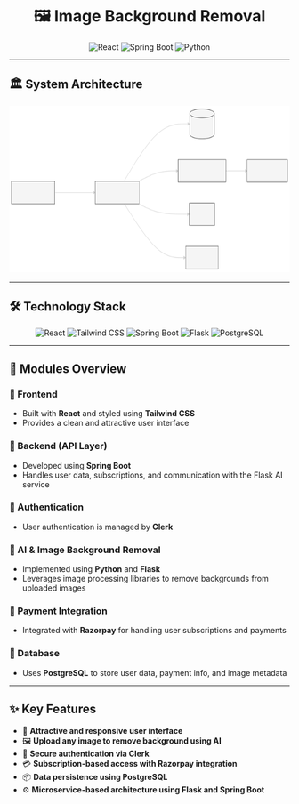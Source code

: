 <div align="center">
  <h1>🖼️ Image Background Removal</h1>

  <!-- Technology badges -->

  <div>
    <img src="https://img.icons8.com/?size=100&id=NfbyHexzVEDk&format=png&color=000000" height="50" width="50" alt="React" />
    <img src="https://img.icons8.com/?size=100&id=90519&format=png&color=000000" height="50" width="50" alt="Spring Boot" />
    <img src="https://img.icons8.com/?size=100&id=13441&format=png&color=000000" height="50" width="50" alt="Python" />
  </div>
</div>

---

## 🏛 System Architecture

<div align="center">
  <img src="assets/project_architecture.svg" height="300" alt="System Architecture"/>
</div>

---

## 🛠 Technology Stack

<div align="center">
  <img src="https://img.icons8.com/?size=100&id=NfbyHexzVEDk&format=png&color=000000" height="50" width="50" alt="React" />
  <img src="https://img.icons8.com/?size=100&id=4PiNHtUJVbLs&format=png&color=000000" height="50" width="50" alt="Tailwind CSS" />
  <img src="https://img.icons8.com/?size=100&id=90519&format=png&color=000000" height="50" width="50" alt="Spring Boot" />
  <img src="https://img.icons8.com/?size=100&id=hCWb1IvpcBZ0&format=png&color=000000" height="50" width="50" alt="Flask" />
  <img src="https://img.icons8.com/?size=100&id=JRnxU7ZWP4mi&format=png&color=000000" height="50" width="50" alt="PostgreSQL" />
</div>

---

## 🧩 Modules Overview

### 🔹 Frontend

* Built with **React** and styled using **Tailwind CSS**
* Provides a clean and attractive user interface

### 🔹 Backend (API Layer)

* Developed using **Spring Boot**
* Handles user data, subscriptions, and communication with the Flask AI service

### 🔹 Authentication

* User authentication is managed by **Clerk**

### 🔹 AI & Image Background Removal

* Implemented using **Python** and **Flask**
* Leverages image processing libraries to remove backgrounds from uploaded images

### 🔹 Payment Integration

* Integrated with **Razorpay** for handling user subscriptions and payments

### 🔹 Database

* Uses **PostgreSQL** to store user data, payment info, and image metadata

---

## ✨ Key Features

* 🚀 **Attractive and responsive user interface**
* 🖼️ **Upload any image to remove background using AI**
* 🔐 **Secure authentication via Clerk**
* 💳 **Subscription-based access with Razorpay integration**
* 📦 **Data persistence using PostgreSQL**
* ⚙️ **Microservice-based architecture using Flask and Spring Boot**


